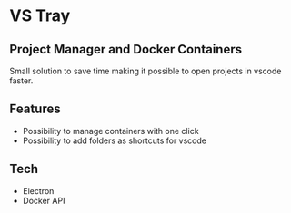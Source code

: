 # VS Tray
## Project Manager and Docker Containers

Small solution to save time making it possible to open projects in vscode faster.

## Features

- Possibility to manage containers with one click
- Possibility to add folders as shortcuts for vscode

## Tech

- Electron
- Docker API
